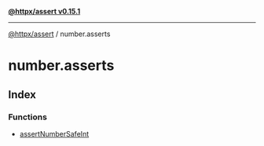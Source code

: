 [**@httpx/assert v0.15.1**](../README.md)

***

[@httpx/assert](../README.md) / number.asserts

# number.asserts

## Index

### Functions

- [assertNumberSafeInt](functions/assertNumberSafeInt.md)

